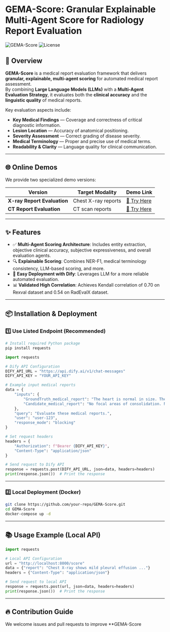 # GEMA-Score: Granular Explainable Multi-Agent Score for Radiology Report Evaluation

![GEMA-Score](https://img.shields.io/badge/GEMA-Score-blue.svg)
![License](https://img.shields.io/github/license/your-repo/GEMA-Score)

## 🚀 Overview  
**GEMA-Score** is a medical report evaluation framework that delivers **granular, explainable, multi-agent scoring** for automated medical report assessment.  
By combining **Large Language Models (LLMs)** with a **Multi-Agent Evaluation Strategy**, it evaluates both the **clinical accuracy** and the **linguistic quality** of medical reports.

Key evaluation aspects include:  
- **Key Medical Findings** — Coverage and correctness of critical diagnostic information.  
- **Lesion Location** — Accuracy of anatomical positioning.  
- **Severity Assessment** — Correct grading of disease severity.  
- **Medical Terminology** — Proper and precise use of medical terms.  
- **Readability & Clarity** — Language quality for clinical communication.  

---

## 🌐 Online Demos

We provide two specialized demo versions:  

| Version | Target Modality | Demo Link |
|---------|-----------------|-----------|
| **X-ray Report Evaluation** | Chest X-ray reports | [🔗 Try Here](https://udify.app/chat/jPOWanLUMb0NAeKI) |
| **CT Report Evaluation** | CT scan reports | [🔗 Try Here](https://udify.app/chat/KPay0RAm34UfMbG4) |

---

## ✨ Features
- ✅ **Multi-Agent Scoring Architecture**: Includes entity extraction, objective clinical accuracy, subjective expressiveness, and overall evaluation agents.
- 🔍 **Explainable Scoring**: Combines NER-F1, medical terminology consistency, LLM-based scoring, and more.
- 🤖 **Easy Deployment with Dify**: Leverages LLM for a more reliable automated evaluation.
- 📊 **Validated High Correlation**: Achieves Kendall correlation of 0.70 on Rexval dataset and 0.54 on RadEvalX dataset.

---

## 📦 Installation & Deployment

### 1️⃣ Use Listed Endpoint (Recommended)
```bash
# Install required Python package
pip install requests
```
```python
import requests

# Dify API Configuration
DIFY_API_URL = "https://api.dify.ai/v1/chat-messages"
DIFY_API_KEY = "YOUR_API_KEY"

# Example input medical reports
data = {
    "inputs": {
        "GroundTruth_medical_report": "The heart is normal in size. The lungs are clear.",
        "Candidate_medical_report": "No focal areas of consolidation. No pleural effusions."
    },
    "query": "Evaluate these medical reports.",
    "user": "user-123",
    "response_mode": "blocking"
}

# Set request headers
headers = {
    "Authorization": f"Bearer {DIFY_API_KEY}",
    "Content-Type": "application/json"
}

# Send request to Dify API
response = requests.post(DIFY_API_URL, json=data, headers=headers)
print(response.json())  # Print the response
```

---

### 2️⃣ Local Deployment (Docker)
```bash
git clone https://github.com/your-repo/GEMA-Score.git
cd GEMA-Score
docker-compose up -d
```

---

## 📚 Usage Example (Local API)
```python
import requests

# Local API Configuration
url = "http://localhost:8000/score"
data = {"report": "Chest X-ray shows mild pleural effusion ..."}
headers = {"Content-Type": "application/json"}

# Send request to local API
response = requests.post(url, json=data, headers=headers)
print(response.json())  # Print the response
```

---

## 🔥 Contribution Guide
We welcome issues and pull requests to improve **GEMA-Score
